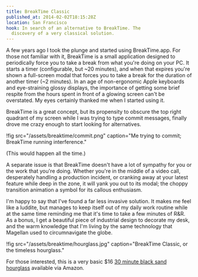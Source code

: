 ```yaml
---
title: BreakTime Classic
published_at: 2014-02-02T18:15:28Z
location: San Francisco
hook: In search of an alternative to BreakTime. The
  discovery of a very classical solution.
---
```


A few years ago I took the plunge and started using
BreakTime.app. For those not familiar with it, BreakTime is
a small application designed to periodically force you to
take a break from what you're doing on your PC. It starts a
timer (configurable, but ~20 minutes), and when that
expires you're shown a full-screen modal that forces you to
take a break for the duration of another timer (~2
minutes). In an age of non-ergonomic Apple keyboards and
eye-straining glossy displays, the importance of getting
some brief respite from the hours spent in front of a
glowing screen can't be overstated. My eyes certainly
thanked me when I started using it.

BreakTime is a great concept, but its propensity to obscure
the top right quadrant of my screen while I was trying to
type commit messages, finally drove me crazy enough to
start looking for alternatives.

!fig src="/assets/breaktime/commit.png" caption="Me trying to commit; BreakTime running interference."

(This would happen all the time.)

A separate issue is that BreakTime doesn't have a lot of
sympathy for you or the work that you're doing. Whether
you're in the middle of a video call, desperately handling
a production incident, or cranking away at your latest
feature while deep in the zone, it will yank you out to its
modal; the choppy transition animation a symbol for its
callous enthusiasm.

I'm happy to say that I've found a far less invasive
solution. It makes me feel like a luddite, but manages to
keep itself out of my daily work routine while at the same
time reminding me that it's time to take a few minutes of
R&R. As a bonus, I get a beautiful piece of industrial
design to decorate my desk, and the warm knowledge that I'm
living by the same technology that Magellan used to
circumnavigate the globe.

!fig src="/assets/breaktime/hourglass.jpg" caption="BreakTime Classic, or the timeless hourglass."

For those interested, this is a very basic $16 [30 minute
black sand hourglass][hourglass] available via Amazon.

[hourglass]: http://www.amazon.com/Hourglass-Sand-Timer-Minute-Black/dp/B004V4RTXW/
